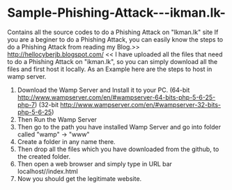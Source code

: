 # Sample-Phishing-Attack---ikman.lk-
Contains all the source codes to do a Phishing Attack on "Ikman.lk" site
If you are a beginer to do a Phishing Attack, you can easily know the steps to do a Phishing Attack from reading my Blog.>> http://hellocyberjb.blogspot.com/ << 
I have uploaded all the files that need to do a Phishing Attack on "ikman.lk", so you can simply download all the files and first host it locally.
As an Example here are the steps to host in wamp server.
   1) Download the Wamp Server and Install it to your PC. (64-bit http://www.wampserver.com/en/#wampserver-64-bits-php-5-6-25-php-7)
                                                          (32-bit http://www.wampserver.com/en/#wampserver-32-bits-php-5-6-25)
   2) Then Run the Wamp Server 
   3) Then go to the path you have installed Wamp Server and go into folder called "wamp" -> "www" 
   4) Create a folder in any name there.
   5) Then drop all the files which you have downloaded from the github, to the created folder.
   6) Then open a web browser and simply type in URL bar localhost/<created folder name in www>/index.html
   7) Now you should get the legitimate website.
